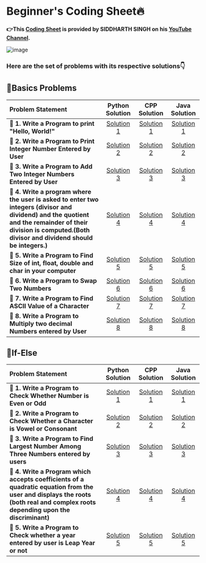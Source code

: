 # Beginner's Coding Sheet🔥

**👉This [Coding Sheet](https://github.com/kishanrajput23/Beginner-Coding-Sheet/blob/main/BEGINNER'S%20CODING%20SHEET.pdf) is provided by SIDDHARTH SINGH on his [YouTube Channel](https://www.youtube.com/channel/UCAbM05jBqu9chfEq-bURAeA).**

![image](https://user-images.githubusercontent.com/70385488/138708000-243b71d2-2ffe-45d1-9db5-89b3092dfda8.png)

### Here are the set of problems with its respective solutions👇

## 📌Basics Problems

|  **Problem Statement**  |  **Python Solution**  | **CPP Solution**  |  **Java Solution**  |
|:------------------------|:---------------------:|:-----------------:|:-------------------:|
|  **🔸 1. Write a Program to print "Hello, World!"**  |  [Solution 1](https://github.com/kishanrajput23/Beginner-Coding-Sheet/blob/main/Basic/Python/1.hello_world.py)  |  [Solution 1](https://github.com/kishanrajput23/Beginner-Coding-Sheet/blob/main/Basic/CPP/pr_01_hello_world.cpp)  |  [Solution 1](https://github.com/kishanrajput23/Beginner-Coding-Sheet/blob/main/Basic/Java/Q_1.java)  |
|  **🔸 2. Write a Program to Print Integer Number Entered by User**  |  [Solution 2](https://github.com/kishanrajput23/Beginner-Coding-Sheet/blob/main/Basic/Python/2.print_number_entered_by_user.py)  |  [Solution 2](https://github.com/kishanrajput23/Beginner-Coding-Sheet/blob/main/Basic/CPP/pr_02_print_number_entered_by_user.cpp)  |  [Solution 2](https://github.com/kishanrajput23/Beginner-Coding-Sheet/blob/main/Basic/Java/Q_2.java)  |
|  **🔸 3. Write a Program to Add Two Integer Numbers Entered by User**  |  [Solution 3](https://github.com/kishanrajput23/Beginner-Coding-Sheet/blob/main/Basic/Python/3.add_two_numbers.py)  |  [Solution 3](https://github.com/kishanrajput23/Beginner-Coding-Sheet/blob/main/Basic/CPP/pr_03_add_two_numbers.cpp)  |  [Solution 3](https://github.com/kishanrajput23/Beginner-Coding-Sheet/blob/main/Basic/Java/Q_3.java)  |
|  **🔸 4. Write a program where the user is asked to enter two integers (divisor and dividend) and the quotient and the remainder of their division is computed.(Both divisor and dividend should be integers.)**  |  [Solution 4](https://github.com/kishanrajput23/Beginner-Coding-Sheet/blob/main/Basic/Python/4.find_quotient_and_remainder.py)  |  [Solution 4](https://github.com/kishanrajput23/Beginner-Coding-Sheet/blob/main/Basic/CPP/pr_04_find_quotient_and_remainder.cpp)  |  [Solution 4](https://github.com/kishanrajput23/Beginner-Coding-Sheet/blob/main/Basic/Java/Q_4.java)  |
|  **🔸 5. Write a Program to Find Size of int, float, double and char in your computer**  |  [Solution 5](https://github.com/kishanrajput23/Beginner-Coding-Sheet/blob/main/Basic/Python/5.finding_size_of_int_and%20float.py)  |  [Solution 5](https://github.com/kishanrajput23/Beginner-Coding-Sheet/blob/main/Basic/CPP/pr_05_finding_sizeof_int_float_etc.cpp)  |  [Solution 5](https://github.com/kishanrajput23/Beginner-Coding-Sheet/blob/main/Basic/Java/Q_5.java)  |
|  **🔸 6. Write a Program to Swap Two Numbers**  |  [Solution 6](https://github.com/kishanrajput23/Beginner-Coding-Sheet/blob/main/Basic/Python/6.swap_two_numbers.py)  |  [Solution 6](https://github.com/kishanrajput23/Beginner-Coding-Sheet/blob/main/Basic/CPP/pr_06_swap_two_numbers.cpp)  |  [Solution 6](https://github.com/kishanrajput23/Beginner-Coding-Sheet/blob/main/Basic/Java/Q_6.java)  |
|  **🔸 7. Write a Program to Find ASCII Value of a Character**  |  [Solution 7](https://github.com/kishanrajput23/Beginner-Coding-Sheet/blob/main/Basic/Python/7.finding_ascii_value_of_character.py)  |  [Solution 7](https://github.com/kishanrajput23/Beginner-Coding-Sheet/blob/main/Basic/CPP/pr_07_finding_ascii_value_of_character.cpp)  |  [Solution 7](https://github.com/kishanrajput23/Beginner-Coding-Sheet/blob/main/Basic/Java/Q_7.java)  |
|  **🔸 8. Write a Program to Multiply two decimal Numbers entered by User**  |  [Solution 8](https://github.com/kishanrajput23/Beginner-Coding-Sheet/blob/main/Basic/Python/8.multiply_two_decimal_numbers.py)  |  [Solution 8](https://github.com/kishanrajput23/Beginner-Coding-Sheet/blob/main/Basic/CPP/pr_08_multiply_two_decimal_numbers.cpp)  |  [Solution 8](https://github.com/kishanrajput23/Beginner-Coding-Sheet/blob/main/Basic/Java/Q_8.java)  |

## 📌If-Else

|  **Problem Statement**  |  **Python Solution**  | **CPP Solution**  |  **Java Solution**  |
|:------------------------|:---------------------:|:-----------------:|:-------------------:|
|  **🔸 1.  Write a Program to Check Whether Number is Even or Odd**  |  [Solution 1](https://github.com/kishanrajput23/Beginner-Coding-Sheet/blob/main/If-Else/Python/pr_01_check_even_odd.py)  |  [Solution 1](https://github.com/kishanrajput23/Beginner-Coding-Sheet/blob/main/If-Else/CPP/pr_01_check_even_odd.cpp)  |  [Solution 1](https://github.com/kishanrajput23/Beginner-Coding-Sheet/blob/main/If-Else/Java/Q_1.java)  | 
|  **🔸 2. Write a Program to Check Whether a Character is Vowel or Consonant**  |  [Solution 2](https://github.com/kishanrajput23/Beginner-Coding-Sheet/blob/main/If-Else/Python/pr_02_check_vowel_consonant.py)  |  [Solution 2](https://github.com/kishanrajput23/Beginner-Coding-Sheet/blob/main/If-Else/CPP/pr_02_check_vowel_consonant.cpp)  |  [Solution 2](https://github.com/kishanrajput23/Beginner-Coding-Sheet/blob/main/If-Else/Java/Q_2.java)  |
|  **🔸 3. Write a Program to Find Largest Number Among Three Numbers entered by users**  |  [Solution 3](https://github.com/kishanrajput23/Beginner-Coding-Sheet/blob/main/If-Else/Python/pr_03_largest_among_three_numbers.py)  |  [Solution 3](https://github.com/kishanrajput23/Beginner-Coding-Sheet/blob/main/If-Else/CPP/pr_03_largest_among_three_numbers.cpp)  |  [Solution 3](https://github.com/kishanrajput23/Beginner-Coding-Sheet/blob/main/If-Else/Java/Q_3.java)  |
|  **🔸 4. Write a Program which accepts coefficients of a quadratic equation from the user and displays the roots (both real and complex roots depending upon the discriminant)**  |  [Solution 4](https://github.com/kishanrajput23/Beginner-Coding-Sheet/blob/main/If-Else/Python/pr_04_quadratic_equation.py)  |  [Solution 4](https://github.com/kishanrajput23/Beginner-Coding-Sheet/blob/main/If-Else/CPP/pr_04_quadratic_equation.cpp)  |  [Solution 4](https://github.com/kishanrajput23/Beginner-Coding-Sheet/blob/main/If-Else/Java/Q_4.java)  |
|  **🔸 5. Write a Program to Check whether a year entered by user is Leap Year or not**  |  [Solution 5](https://github.com/kishanrajput23/Beginner-Coding-Sheet/blob/main/If-Else/Python/pr_05_check_leap_year.py)  |  [Solution 5](https://github.com/kishanrajput23/Beginner-Coding-Sheet/blob/main/If-Else/CPP/pr_05_check_lear_year.cpp)  |  [Solution 5](https://github.com/kishanrajput23/Beginner-Coding-Sheet/blob/main/If-Else/Java/Q_5.java)  |
